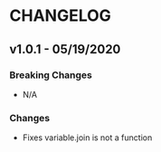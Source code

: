 # CHANGELOG

## v1.0.1 - 05/19/2020
### Breaking Changes
- N/A

### Changes
- Fixes variable.join is not a function
